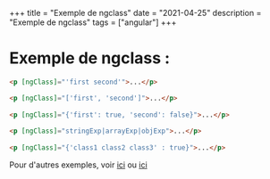+++
title = "Exemple de ngclass"
date = "2021-04-25"
description = "Exemple de ngclass"
tags = ["angular"]
+++

# Exemple de ngclass :

```html
<p [ngClass]="'first second'">...</p>

<p [ngClass]="['first', 'second']">...</p>
  
<p [ngClass]="{'first': true, 'second': false}">...</p>
  
<p [ngClass]="stringExp|arrayExp|objExp">...</p>
  
<p [ngClass]="{'class1 class2 class3' : true}">...</p>
```

Pour d'autres exemples, voir [ici](https://malcoded.com/angular-cheat-sheet/) ou [ici](https://angular.io/guide/cheatsheet)